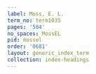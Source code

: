 ```yaml
---
label: Moss, E. L.
term_no: term1035
pages: '504'
no_spaces: MossEL
pid: mossel
order: '0681'
layout: generic_index_term
collection: index-headings
---
```

